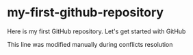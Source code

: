 # my-first-github-repository

Here is my first GitHub repository. Let's get started with GitHub

This line was modified manually during conflicts resolution
